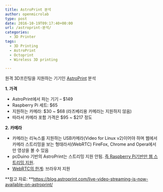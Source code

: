 ```yaml
---
title: AstroPrint 분석
author: openmicrolab
type: post
date: 2016-10-19T09:17:40+00:00
url: /astroprint-분석/
categories:
  - 3D Printer
tags:
  - 3D Printing
  - AstroPrint
  - Octoprint
  - Wireless 3D printing

---
```

원격 3D프린팅을 지원하는 기기인 <a href="https://www.astroprint.com/" target="_blank">AstroPrint</a> 분석

**1. 가격**

  * AstroPrint에서 파는 기기 &#8211; $149
  * Raspberry Pi 세트: $65
  * 지원하는 카메라: $30 ~ $68 (라즈베리용 카메라는 지원하지 않음)
  * 따라서 카메라 포함 가격은 $95 ~ $217 정도

**2. 카메라**

  * 카메라는 리눅스를 지원하는 USB카메라(Video for Linux v2)이어야 하며 웹에서 카메라 스트리밍을 보는 형태라서(WebRTC) FireFox, Chrome and Opera에서만 영상을 볼 수 있음
  * pcDuino 기반의 AstroPrint는 스트리밍 지원 안됨. <span style="text-decoration: underline;">즉 Raspberry Pi기반만 웹 스트리밍 지원</span>.
  * <a href="http://iswebrtcreadyyet.com/" target="_blank">WebRTC의 한계</a>: 브라우저 지원

**참고 자료: **<a href="https://blog.astroprint.com/live-video-streaming-is-now-available-on-astroprint/" target="_blank">https://blog.astroprint.com/live-video-streaming-is-now-available-on-astroprint/</a>